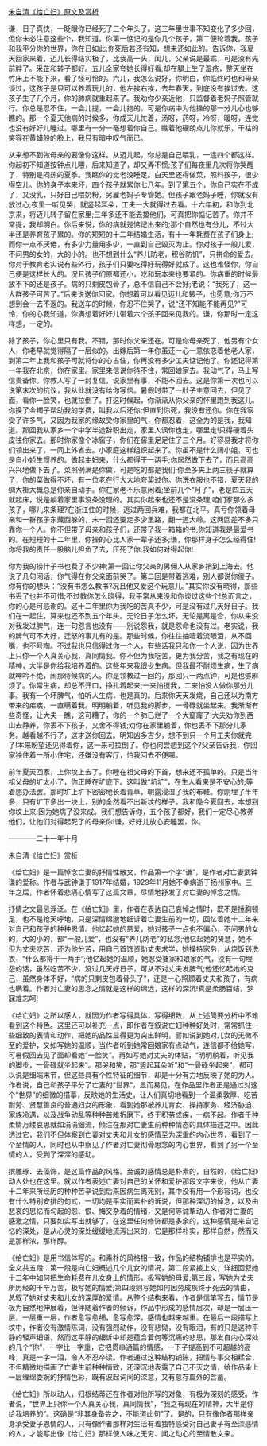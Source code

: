 [朱自清《给亡妇》原文及赏析](https://www.vrrw.net/wx/9061.html)

谦，日子真快，一眨眼你已经死了三个年头了。这三年里世事不知变化了多少回，但你未必注意这些个，我知道。你第一惦记的是你几个孩子，第二便轮着我。孩子和我平分你的世界，你在日如此;你死后若还有知，想来还如此的。告诉你，我夏天回家来着，迈儿长得结实极了，比我高一头，闰儿，父亲说是最乖，可是没有先前胖了。采芷和转子都好。五儿全家夸她长得好看;却在腿上生了湿疮，整天坐在竹床上不能下来，看了怪可怜的。六儿，我怎么说好，你明白，你临终时也和母亲谈过，这孩子是只可以养着玩儿的，他左挨右挨，去年春天，到底没有挨过去。这孩子生了几个月，你的肺病就重起来了。我劝你少亲近他，只监督着老妈子照管就行。你总是忍不住，一会儿提，一会儿抱的。可是你病中为他操的那一分儿心也够瞧的。那一个夏天他病的时候多，你成天儿忙着，汤呀，药呀，冷呀，暖呀，连觉也没有好好儿睡过。哪里有一分一毫想着你自己。瞧着他硬朗点儿你就乐，干枯的笑容在黄蜡般的脸上，我只有暗中叹气而已。



从来想不到做母亲的要像你这样。从迈儿起，你总是自己喂乳，一连四个都这样。你起初不知道按钟点儿喂，后来知道了，却又弄不惯;孩子们每夜里几次将你哭醒了，特别是闷热的夏季。我瞧你的觉老没睡足。白天里还得做菜，照料孩子，很少得空儿。你的身子本来坏，四个孩子就累你七八年。到了第五个，你自己实在不成了，又没乳，只好自己喂奶粉，另雇老妈子专管她。但孩子跟老妈子睡，你就没有放过心;夜里一听见哭，就竖起耳朵，工夫一大就得过去看。十六年初，和你到北京来，将迈儿转子留在家里;三年多还不能去接他们，可真把你惦记苦了。你并不常提，我却明白。你后来说，你的病就是惦记出来的;那个自然也有分儿，不过大半还是养育孩子累的。你的短短的十二年结婚生活，有十一年耗费在孩子们身上;而你一点不厌倦，有多少力量用多少，一直到自己毁灭为止。你对孩子一般儿爱，不问男的女的，大的小的。也不想到什么“养儿防老，积谷防饥”，只拼命的爱去。你对于教育老实说有些外行，孩子们只要吃得好玩得好就成了。这也难怪你，你自己便是这样长大的。况且孩子们原都还小，吃和玩本来也要紧的。你病重的时候最放不下的还是孩子。病的只剩皮包骨了，总不信自己不会好;老说：“我死了，这一大群孩子可苦了。”后来说送你回家。你想着可以看见迈儿和转子，也愿意;你万不想到会一去不返的。我送车的时候，你忍不住哭了，说“还不知能不能再见?”可怜，你的心我知道，你满想着好好儿带着六个孩子回来见我的。谦，你那时一定这样想，一定的。

除了孩子，你心里只有我。不错，那时你父亲还在。可是你母亲死了，他另有个女人，你老早就觉得隔了一层似的。出嫁后第一年你虽还一心一意依恋着他老人家，到第二年上我和孩子可就将你的心占住，你再没有多少工夫惦记他了。你还记得第一年我在北京，你在家里。家里来信说你待不住，常回娘家去。我动气了，马上写信责备你。你教人写了一封复信，说家里有事，不能不回去。这是你第一次也可以说第末次的抗议，我从此就没有给你写信。暑假时带了一肚子主意回去，但见了面，看你一脸笑，也就拉倒了。打这时候起，你渐渐从你父亲的怀里跑到我这儿。你换了金镯子帮助我的学费，叫我以后还你;但直到你死，我没有还你。你在我家受了许多气，又因为我家的缘故受你家里的气，你都忍着，这全为的是我，我知道。那回我从家乡一个中学半途辞职出走，家里人讽你也走，哪里走!只得硬着头皮往你家去。那时你家像个冰窖子，你们在窖里足足住了三个月。好容易我才将你们领出来了，一同上外省去。小家庭这样组织起来了。你虽不是什么阔小姐，可也是自小娇生惯养的。做起主妇来，什么都得干一两手;你居然做下去了，而且高高兴兴地做下去了。菜照例满是你做，可是吃的都是我们;你至多夹上两三筷子就算了，你的菜做得不坏，有一位老在行大大地夸奖过你。你洗衣服也不错，夏天我的绸大褂大概总是你亲自动手。你在家老不乐意闲着;坐前几个“月子”，老是四五天就起床，说是躺着家里事没条没理的。其实你起来也还不是没条理;咱们家那么多孩子，哪儿来条理?在浙江住的时候，逃过两回兵难，我都在北平。真亏你领着母亲和一群孩子东藏西躲的，末一回还要走多少里路，翻一道大岭。这两回差不多只靠你一个人。你不但带了母亲和孩子们，还带了我一箱箱的书;你知道我是最爱书的。在短短的十二年里，你操的心比人家一辈子还多;谦，你那样身子怎么经得住!你将我的责任一股脑儿担负了去，压死了你;我如何对得起你!

你为我的捞什子书也费了不少神;第一回让你父亲的男佣人从家乡捎到上海去。他说了几句闲话，你气得在你父亲面前哭了。第二回是带着逃难，别人都说你傻子。你有你的想头：“没有书怎么教书?况且他又爱这个玩意儿。”其实你没有晓得，那些书丢了也并不可惜;不过教你怎么晓得，我平常从来没和你谈过这些个!总而言之，你的心是可感谢的。这十二年里你为我吃的苦真不少，可是没有过几天好日子。我们在一起住，算来也还不到五个年头。无论日子怎么坏，无论是离是合，你从来没对我发过脾气，连一句怨言也没有——别说怨我，就是怨命也没有过。老实说，我的脾气可不大好，迁怒的事儿有的是。那些时候，你往往抽噎着流眼泪，从不回嘴，也不号啕。不过我也只信得过你一个人，有些话我只和你一个人说，因为世界上只你一个人真关心我，真同情我。你不但为我吃苦，更为我分苦，我之有现在的精神，大半是你给我培养着的。这些年来我很少生病。但我最不耐烦生病，生了病就呻吟不绝，闹那侍候病的人。你是领教过一回的，那回只一两点钟，可是也够麻烦了。你常生病，却总不开口，挣扎着起来;一来怕搅我，二来怕没人做你那分儿事。我有一个坏脾气，怕听人生病，也是真的。后来你天天发烧，自己还以为南方带来的疟疾，一直瞒着我。明明躺着，听见我的脚步，一骨碌就坐起来。我渐渐有些奇怪，让大夫一瞧，这可糟了，你的一个肺已烂了一个大窟窿了!大夫劝你到西山去静养，你丢不下孩子，又舍不得钱;劝你在家里躺着，你也丢不下那分儿家务。越看越不行了，这才送你回去。明知凶多吉少，想不到只一个月工夫你就完了!本来盼望还见得着你，这一来可拉倒了。你也何尝想到这个?父亲告诉我，你回家独住着一所小住宅，还嫌没有客厅，怕我回去不便哪。

前年夏天回家，上你坟上去了。你睡在祖父母的下首，想来还不孤单的。只是当年祖父母的圹太小了，你正睡在圹底下。这叫做“坑圹”，在生人看来是不安心的;等着想办法罢。那时圹上圹下密密地长着青草，朝露浸湿了我的布鞋。你刚埋了半年多，只有圹下多出一块土，别的全然看不出新坟的样子。我和隐今夏回去，本想到你坟上来;因为她病了没来成。我们想告诉你，五个孩子都好，我们一定尽心教养他们，让他们对得起死了的母亲你!谦，好好儿放心安睡罢，你。

————二十一年十月

朱自清《给亡妇》赏析

《给亡妇》是一篇悼念亡妻的抒情性散文，作品第一个字“谦”，是作者对亡妻武钟谦的爱称。作者与武钟谦于1917年结婚，1929年11月她不幸病逝于扬州家中。三年之后，作者怀着悲痛心情写了这篇文章，尽情地抒发了对亡妻的悼念之情。

抒情之文最忌浮泛。在《给亡妇》里，作者在表达自己哀悼之情时，既不是捶胸顿足，也不是抢天呼地，只是深情绵邈地细诉着亡妻生前的一切，回忆着她十二年来对自己和孩子的种种恩情。他忆起她的慈爱，她对孩子一点也不偏心，不问男的女的，大的小的，都“一般儿爱”，也没有“养儿防老”的私念;他忆起她的贤慧，她不但为丈夫吃苦，还为他分苦，用自己首饰资助丈夫求学，她操持家务，从烧饭到洗衣，“什么都得干一两手”;他忆起她的温顺，她忍受婆家和娘家的气，没有一句埋怨的话，虽然吃苦不少，没过几天好日子，可从不对丈夫发脾气;他还忆起她的克己，虽然身体不好，“病的只剩皮包着骨头了”，还是一心照顾着丈夫和孩子，有病也瞒着。作者对亡妻的思念之情就是这样的绵远，这样的深沉!真是柔肠百结，梦寐难忘呵!

《给亡妇》之所以感人，就因为作者写得具体，写得细致，从上述简要分析中不难看到这个特色。这里还可以补充一点，即作者在叙说亡妇种种好处时，常常抓住一些细致的表情和动作，把她的品性显得更为突出鲜明，譬如说到她对儿女的无微不至的爱护，又如写她的温顺，当作者听到她常回娘家有点动气，连信都不给她写，可暑假回去见了面却看她“一脸笑”。再如写她对丈夫的体贴，“明明躺着，听见我的脚步，一骨碌就坐起来”。那哭和笑，那“竖起耳朵听”和“一骨碌坐起来”，都可以说是细端末节，但这些具有个性特征的细节，却是十分有力地反映了她的为人。作者说，自己和孩子平分了亡妻的“世界”，显而易见，在作品里作者正是通过对这个“世界”的细微的描摹，反映她的生活史，让人们真切地看到一个温柔敦厚、吃苦耐劳、贤慧善良的普通妇女的形象，看到她那被养儿育女、操持家务、经济胁迫、家族冷遇，以及战争动乱等种种苦难折磨下，终于积劳成疾，一病不起。作者千种柔情万缕哀思就如涓涓细流，倾注在那对亡妻生前种种情态的具体描述之中。因此透过它，我们不但体察到亡妻对丈夫和儿女的感情至为深重的内心世界，看到了一个至情的人，同时也从中察见了作者对亡妻彻骨思念的内心世界，看到了另一个至情的人，受到了深深的感动。

摈雕琢、去藻饰，是这篇作品的风格。至诚的感情总是朴素的，自然的，《给亡妇》动人处也在这里。就以作者表述亡妻对自己的关怀和爱护那段文字来说，他从亡妻十二年来所经历的种种苦辛说到后来因病生离死别，其中没有用一个形容词，也没有什么特别安排的句式，一切均是平实而素朴的诉说，但那种深切的悼念，以及由悲哀的思忆而勾起的怨、恨、悔交杂着的情绪，又是何等诚挚动人!作者对亡妻的感激之情，只要如实写出就够了，在这里任何修饰都是多余的，这种感情是来自记忆的深处，是从心灵的深处缓缓地流泻出来的，它是那样朴实，那样自然，然而又是那样浓，那样醇。

《给亡妇》是用书信体写的。和素朴的风格相一致，作品的结构铺排也是平实的。全文共五段：第一段是向亡妇概述几个儿女的情况，第二段紧接上文，详细回叙她十二年中如何把生命耗费在儿女身上的情形，极写她的母爱;第三段，写她为丈夫所历经的千辛万苦，极写她的情爱;第四段则写她如何因劳成疾终于死去的情由，总叙了她对丈夫和儿女的深厚的爱情。从整个结构来看，作者是信笔写去，情节是极为自然地伸展着，但伴随着作者的倾诉，作品中形成的感情层次，却是一层压一层，一层重一层，作者愈写愈细，愈写愈深，感情也越来越重。在最后一段描写上坟中，作者没有激情陈词，没有强烈动作，没有悲恸，没有眼泪，有的只是这种平静的轻声细语，然而这平静的细诉中却是蕴含着何等沉痛的悲思，那发自内心深处的几个“你”，一字比一字重，它把贯串通篇的情感，一下子提高到不可超越的高峰，真是一字一泪，令人不忍卒读。作者通过这种结构铺陈，把情与事交相糅合，不但精微地描画了亡妻生前种种情致，还深沉地表露了自己不灭之情，给作品染上一层缠绵委婉的抒情色彩，既有波起词间的深意，又有意存篇外的含蓄。

《给亡妇》所以动人，归根结蒂还在作者对他所写的对象，有极为深刻的感受。作者说，“世界上只你一个人真关心我，真同情我”，“我之有现在的精神，大半是你给我培养的”。这确是“非其身备尝之，不能道此句”了。是的，只有像作者那样亲身承受妻子恩情的人，只有像作者那样对生活有着独特感受对自己妻子有至深感情的人，才能写出像《给亡妇》那样使人味之无穷、闻之动心的至情散文来。

